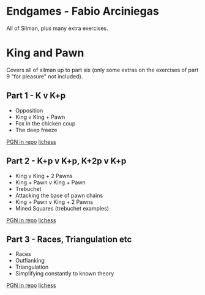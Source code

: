 # Endgames - Fabio Arciniegas

All of Silman, plus many extra exercises.

# King and Pawn

Covers all of silman up to part six (only some extras on the exercises of part 9 "for pleasure" not included).

## Part 1 - K v K+p 

 - Opposition
 - King v King + Pawn
 - Fox in the chicken coup
 - The deep freeze
 
 [PGN in repo](https://github.com/fabioarciniegas/endgames/blob/master/lichess_study_endgames-pawns-1-kp-v-p_by_arciniegas_2018.08.22.pgn)
 [lichess](https://lichess.org/study/L8YMJc47)

## Part 2 - K+p v K+p, K+2p v K+p

 - King v King + 2 Pawns
 - King + Pawn v King + Pawn
 - Trebuchet
 - Attacking the base of pawn chains
 - King + Pawn v King + 2 Pawns
 - Mined Squares (trebuchet examples)
 
 [PGN in repo](https://github.com/fabioarciniegas/endgames/blob/master/lichess_study_endgames-pawns-2-kp-vs-k2p_by_arciniegas_2018.06.13.pgn)
 [lichess](https://lichess.org/study/ihw7SunV)
 
## Part 3 - Races, Triangulation etc

 - Races
 - Outflanking
 - Triangulation 
 - Simplifying constantly to known theory

 [PGN in repo](lichess_study_endgames-pawns-3-outflanking-etc_by_arciniegas_2019.10.24.pgn)
 [lichess](https://lichess.org/study/4LldCtpL)

 
